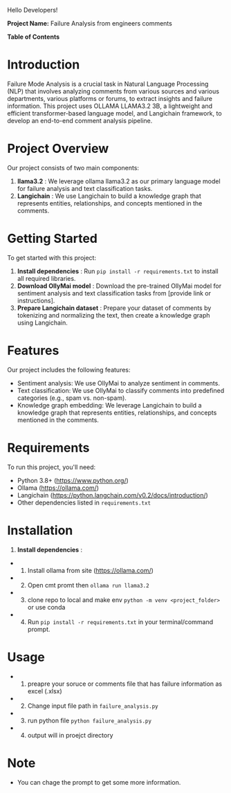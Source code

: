 Hello Developers!


**Project Name:** Failure Analysis from engineers comments

**Table of Contents**

# **Introduction**

Failure Mode Analysis is a crucial task in Natural Language Processing (NLP) that involves analyzing comments from various sources and various departments, various platforms or forums, to extract insights and failure information. This project uses OLLAMA LLAMA3.2 3B, a lightweight and efficient transformer-based language model, and Langichain framework, to develop an end-to-end comment analysis pipeline.

# **Project Overview**

Our project consists of two main components:

1.  **llama3.2** : We leverage ollama llama3.2 as our primary language model for failure analysis and text classification tasks.
2.  **Langichain** : We use Langichain to build a knowledge graph that represents entities, relationships, and concepts mentioned in the comments.

# **Getting Started**

To get started with this project:

1.  **Install dependencies** : Run `pip install -r requirements.txt` to install all required libraries.
2.  **Download OllyMai model** : Download the pre-trained OllyMai model for sentiment analysis and text classification tasks from [provide link or instructions].
3.  **Prepare Langichain dataset** : Prepare your dataset of comments by tokenizing and normalizing the text, then create a knowledge graph using Langichain.

# **Features**

Our project includes the following features:

-   Sentiment analysis: We use OllyMai to analyze sentiment in comments.
-   Text classification: We use OllyMai to classify comments into predefined categories (e.g., spam vs. non-spam).
-   Knowledge graph embedding: We leverage Langichain to build a knowledge graph that represents entities, relationships, and concepts mentioned in the comments.

# **Requirements**

To run this project, you'll need:

-   Python 3.8+ (https://www.python.org/)
-   Ollama (https://ollama.com/)
-   Langichain (https://python.langchain.com/v0.2/docs/introduction/)
-   Other dependencies listed in `requirements.txt`

# **Installation**

1.  **Install dependencies** : 
- 1. Install ollama from site (https://ollama.com/)
- 2. Open cmt promt then `ollama run llama3.2`
- 3. clone repo to local and make env `python -m venv <project_folder>` or use conda
- 4. Run `pip install -r requirements.txt` in your terminal/command prompt.

# **Usage**
- 1. preapre your soruce or comments file that has failure information as excel (.xlsx)
- 2. Change input file path in `failure_analysis.py`
- 3. run python file `python failure_analysis.py`
- 4. output will in proejct directory


# Note
- You can chage the prompt to get some more information.
